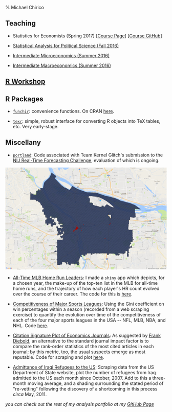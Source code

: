 % Michael Chirico

## Teaching

* Statistics for Economists (Spring 2017) [[Course Page](http://ditraglia.com/Econ103Public/)] [[Course GitHub](https://github.com/fditraglia/Econ103Public)]

* [Statistical Analysis for Political Science (Fall 2016)](upenn/psci692/course_page.html)

* [Intermediate Microeconomics (Summer 2016)](xian/micro/course_page.html)

* [Intermediate Macroeconomics (Summer 2016)](xian/macro/course_page.html)

## [R Workshop](iesrtutorial.html)

## R Packages

* [`funchir`](https://github.com/MichaelChirico/funchir): convenience functions. On CRAN [here](https://cran.r-project.org/web/packages/funchir/index.html).

* [`texr`](https://github.com/MichaelChirico/texr): simple, robust interface for converting R objects into TeX tables, etc. Very early-stage.

## Miscellany

* [`portland`](https://github.com/MichaelChirico/portland): Code associated with Team Kernel Glitch's submission to the [NIJ Real-Time Forecasting Challenge](https://www.nij.gov/funding/Pages/fy16-crime-forecasting-challenge.aspx), evaluation of which is ongoing.

![1-week Forecast of All Calls for Service](all_1w.png "1-week Forecast of All Calls for Service")

* [All-Time MLB Home Run Leaders](https://michaelchirico.shinyapps.io/home_runs/): I made a `shiny` app which depicts, for a chosen year, the make-up of the top-ten list in the MLB for all-time home runs, and the trajectory of how each player's HR count evolved over the course of their career. The code for this is [here](https://github.com/MichaelChirico/assorted_code/tree/master/home_runs).

* [Competitiveness of Major Sports Leagues](http://imgur.com/dy8ym3Y): Using the Gini coefficient on win percentages within a season (recorded from a web scraping exercise) to quantify the evolution over time of the competitiveness of each of the four major sports leagues in the USA -- NFL, MLB, NBA, and NHL. Code [here](https://github.com/MichaelChirico/assorted_code/blob/master/sports_gini.R).

* [Citation Signature Plot of Economics Journals](http://imgur.com/uHTa4sG): As suggested by [Frank Diebold](http://fxdiebold.blogspot.com/2016/09/inane-journal-impact-factors.html), an alternative to the standard journal impact factor is to compare the rank-order statistics of the most cited articles in each journal; by this metric, too, the usual suspects emerge as most reputable. Code for scraping and plot [here](https://github.com/MichaelChirico/assorted_code/blob/master/econ_journal_csp.R).

* [Admittance of Iraqi Refugees to the US](http://imgur.com/YyW97yZ): Scraping data from the US Department of State website, plot the number of refugees from Iraq admitted to the US each month since October, 2007. Add to this a three-month moving average, and a shading surrounding the stated period of "re-vetting" following the discovery of a shortcoming in this process _circa_ May, 2011.

_you can check out the rest of my analysis portfolio at my [GitHub Page](https://github.com/MichaelChirico)_
